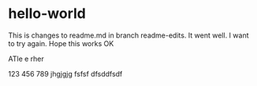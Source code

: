 # hello-world


This is changes to readme.md in branch readme-edits.
It went well.
I want to try again.
Hope this works OK

ATle e rher

123
456
789
jhgjgjg
fsfsf
dfsddfsdf